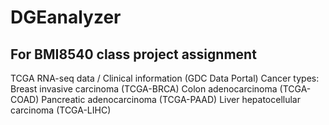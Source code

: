 # DGEanalyzer
For BMI8540 class project assignment
-----------------------------------------------
TCGA RNA-seq data / Clinical information (GDC Data Portal)
Cancer types: Breast invasive carcinoma (TCGA-BRCA)
              Colon adenocarcinoma (TCGA-COAD)
              Pancreatic adenocarcinoma (TCGA-PAAD)
              Liver hepatocellular carcinoma (TCGA-LIHC)
